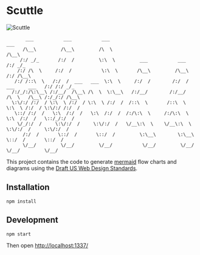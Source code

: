 # Scuttle

![Scuttle](scuttle.jpg)

```shell
       ___           ___           ___                                                     ___
      /\__\         /\__\         /\  \                                                   /\__\
     /:/ _/_       /:/  /         \:\  \         ___           ___                       /:/ _/_
    /:/ /\  \     /:/  /           \:\  \       /\__\         /\__\                     /:/ /\__\
   /:/ /::\  \   /:/  /  ___   ___  \:\  \     /:/  /        /:/  /      ___     ___   /:/ /:/ _/_
  /:/_/:/\:\__\ /:/__/  /\__\ /\  \  \:\__\   /:/__/        /:/__/      /\  \   /\__\ /:/_/:/ /\__\
  \:\/:/ /:/  / \:\  \ /:/  / \:\  \ /:/  /  /::\  \       /::\  \      \:\  \ /:/  / \:\/:/ /:/  /
   \::/ /:/  /   \:\  /:/  /   \:\  /:/  /  /:/\:\  \     /:/\:\  \      \:\  /:/  /   \::/_/:/  /
    \/_/:/  /     \:\/:/  /     \:\/:/  /   \/__\:\  \    \/__\:\  \      \:\/:/  /     \:\/:/  /
      /:/  /       \::/  /       \::/  /         \:\__\        \:\__\      \::/  /       \::/  /
      \/__/         \/__/         \/__/           \/__/         \/__/       \/__/         \/__/

```

This project contains the code to generate [mermaid](http://knsv.github.io/mermaid/) flow charts and diagrams
using the [Draft US Web Design Standards](https://standards.usa.gov/).

## Installation

```shell
npm install
```

## Development

```shell
npm start
```

Then open [http://localhost:1337/](http://localhost:1337/)
